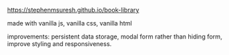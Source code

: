 https://stephenmsuresh.github.io/book-library

made with vanilla js, vanilla css, vanilla html

improvements: persistent data storage, modal form rather than hiding form, improve styling and responsiveness.
